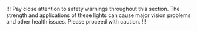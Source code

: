 !!!
Pay close attention to safety warnings throughout this section. The strength and applications of these lights can cause major vision problems and other health issues. Please proceed with caution.
!!!